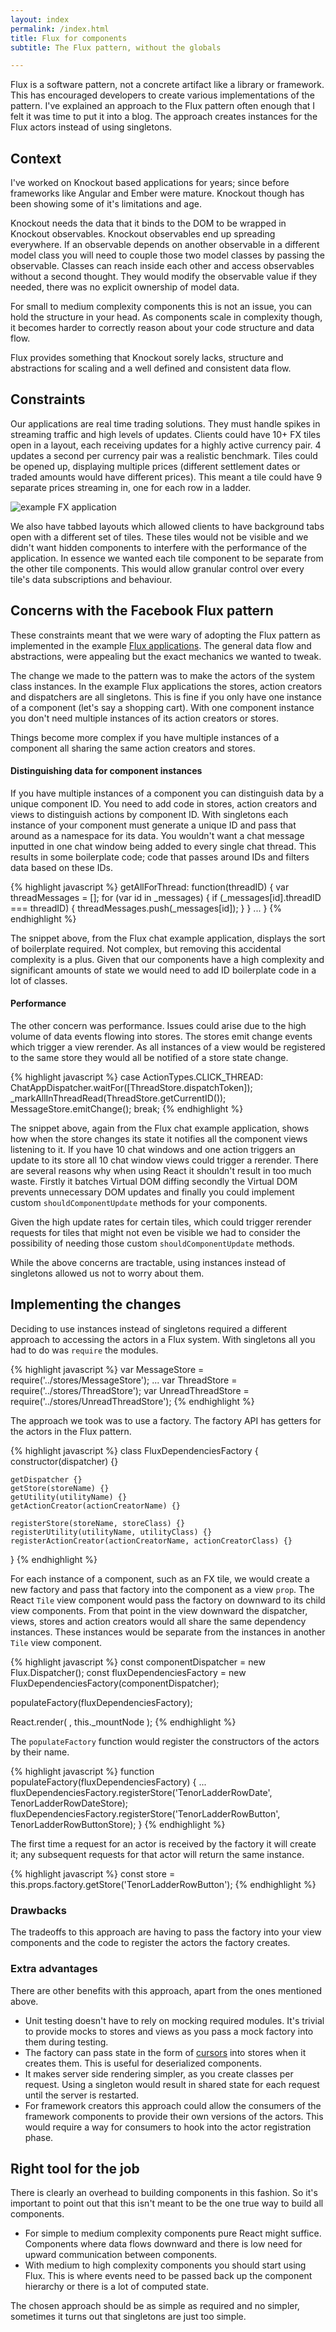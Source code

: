 ```yaml
---
layout: index
permalink: /index.html
title: Flux for components
subtitle: The Flux pattern, without the globals

---
```


Flux is a software pattern, not a concrete artifact like a library or framework. This has
encouraged developers to create various implementations of the pattern.
I've explained an approach to the Flux pattern often enough that I felt it was time to put
it into a blog. The approach creates instances for the Flux actors instead of using singletons.

## Context

I've worked on Knockout based applications for years; since before frameworks like Angular and
Ember were mature. Knockout though has been showing some of it's limitations and age.

Knockout needs the data that it binds to the DOM to be wrapped in Knockout observables.
Knockout observables end up spreading everywhere. If an observable
depends on another observable in a different model class you will need to couple those two
model classes by passing the observable. Classes can reach inside each other and access observables
without a second thought. They would modify the observable value if they needed, there was no
explicit ownership of model data.

For small to medium complexity components this is not an issue, you can hold the structure in your
head. As components scale in complexity though, it becomes harder to correctly reason about your code
structure and data flow.

Flux provides something that Knockout sorely lacks, structure and abstractions for scaling and a
well defined and consistent data flow.

## Constraints

Our applications are real time trading solutions. They must handle spikes in streaming
traffic and high levels of updates. Clients could have 10+ FX tiles open in a layout, each
receiving updates for a highly active currency pair. 4 updates a second per currency pair was
a realistic benchmark. Tiles could be opened up, displaying multiple prices
(different settlement dates or traded amounts would have different prices).
This meant a tile could have 9 separate prices streaming in, one for each row in a ladder.

![example FX application](https://globalmarkets.bnpparibas.info/gm/features/images/FX/Screenshot_CortexFX_Pricing_Engine.jpg)

We also have tabbed layouts which allowed clients to have background tabs open with a different set
of tiles. These tiles would not be visible and we didn't want hidden components to interfere with the
performance of the application. In essence we wanted each tile component to be separate from the other
tile components. This would allow granular control over every tile's data subscriptions and behaviour.

## Concerns with the Facebook Flux pattern

These constraints meant that we were wary of adopting the Flux pattern as implemented in the example
[Flux applications](https://github.com/facebook/flux/). The general data flow and abstractions,
were appealing but the exact mechanics we wanted to tweak.

The change we made to the pattern was to make the actors of the system class instances.
In the example Flux applications the stores, action creators and dispatchers are all singletons.
This is fine if you only have one instance of a component (let's say a shopping cart). With one
component instance you don't need multiple instances of its action creators or stores.

Things become more complex if you have multiple instances of a component all sharing the same
action creators and stores.

#### Distinguishing data for component instances

If you have multiple instances of a component you can distinguish data by a unique component ID.
You need to add code in stores, action creators and views to distinguish actions by component ID.
With singletons each instance of your component must generate a unique ID and pass that around as
a namespace for its data. You wouldn't want a chat message inputted in one chat window being added to
every single chat thread. This results in some boilerplate code; code that passes around
IDs and filters data based on these IDs.

{% highlight javascript %}
getAllForThread: function(threadID) {
	var threadMessages = [];
	for (var id in _messages) {
		if (_messages[id].threadID === threadID) {
			threadMessages.push(_messages[id]);
		}
	}
	...
}
{% endhighlight %}

The snippet above, from the Flux chat example application, displays the sort of boilerplate
required. Not complex, but removing this accidental complexity is a plus.
Given that our components have a high complexity and significant amounts of state we would need to
add ID boilerplate code in a lot of classes.

#### Performance

The other concern was performance. Issues could arise due to the high volume of data events flowing
into stores. The stores emit change events which trigger a view rerender. As all instances of a view
would be registered to the same store they would all be notified of a store state change.

{% highlight javascript %}
case ActionTypes.CLICK_THREAD:
	ChatAppDispatcher.waitFor([ThreadStore.dispatchToken]);
	_markAllInThreadRead(ThreadStore.getCurrentID());
	MessageStore.emitChange();
	break;
{% endhighlight %}

The snippet above, again from the Flux chat example application, shows how when the store
changes its state it notifies all the component views listening to it.
If you have 10 chat windows and one action triggers an update to its store all 10 chat window
views could trigger a rerender. There are several reasons why when using React it shouldn't result in
too much waste. Firstly it batches Virtual DOM diffing secondly the Virtual DOM prevents unnecessary
DOM updates and finally you could implement custom `shouldComponentUpdate` methods for your components.

Given the high update rates for certain tiles, which could trigger rerender requests for tiles that
might not even be visible we had to consider the possibility of needing those custom
`shouldComponentUpdate` methods.

While the above concerns are tractable, using instances instead of singletons allowed us not to worry
about them.

## Implementing the changes

Deciding to use instances instead of singletons required a different approach to accessing the
actors in a Flux system. With singletons all you had to do was `require` the modules.

{% highlight javascript %}
var MessageStore = require('../stores/MessageStore');
...
var ThreadStore = require('../stores/ThreadStore');
var UnreadThreadStore = require('../stores/UnreadThreadStore');
{% endhighlight %}

The approach we took was to use a factory. The factory API has getters for the actors in the Flux
pattern.

{% highlight javascript %}
class FluxDependenciesFactory {
	constructor(dispatcher) {}

	getDispatcher {}
	getStore(storeName) {}
	getUtility(utilityName) {}
	getActionCreator(actionCreatorName) {}

	registerStore(storeName, storeClass) {}
	registerUtility(utilityName, utilityClass) {}
	registerActionCreator(actionCreatorName, actionCreatorClass) {}
}
{% endhighlight %}

For each instance of a component, such as an FX tile, we would create a new factory
and pass that factory into the component as a view `prop`. The React `Tile` view component would
pass the factory on downward to its child view components. From that point in the view downward
the dispatcher, views, stores and action creators would all share the same dependency instances.
These instances would be separate from the instances in another `Tile` view component.

{% highlight javascript %}
const componentDispatcher = new Flux.Dispatcher();
const fluxDependenciesFactory = new FluxDependenciesFactory(componentDispatcher);

populateFactory(fluxDependenciesFactory);

React.render(
	<Tile factory={fluxDependenciesFactory} />,
	this._mountNode
);
{% endhighlight %}

The `populateFactory` function would register the constructors of the actors
by their name.

{% highlight javascript %}
function populateFactory(fluxDependenciesFactory) {
	...
	fluxDependenciesFactory.registerStore('TenorLadderRowDate', TenorLadderRowDateStore);
	fluxDependenciesFactory.registerStore('TenorLadderRowButton', TenorLadderRowButtonStore);
}
{% endhighlight %}

The first time a request for an actor is received by the factory it will create it; any subsequent
requests for that actor will return the same instance.

{% highlight javascript %}
const store = this.props.factory.getStore('TenorLadderRowButton');
{% endhighlight %}

### Drawbacks

The tradeoffs to this approach are having to pass the factory into your view components and
the code to register the actors the factory creates.

### Extra advantages

There are other benefits with this approach, apart from the ones mentioned above.

* Unit testing doesn't have to rely on mocking required modules. It's trivial to provide mocks to
stores and views as you pass a mock factory into them during testing.
* The factory can pass state in the form of [cursors](https://github.com/swannodette/om/wiki/Cursors)
into stores when it creates them. This is useful for deserialized components.
* It makes server side rendering simpler, as you create classes per request. Using a singleton
would result in shared state for each request until the server is restarted.
* For framework creators this approach could allow the consumers of the framework components to
provide their own versions of the actors. This would require a way for consumers to hook into the
actor registration phase.

## Right tool for the job

There is clearly an overhead to building components in this fashion. So it's important to point out
that this isn't meant to be the one true way to build all components.

* For simple to medium complexity components pure React might suffice. Components where data flows
downward and there is low need for upward communication between components.
* With medium to high complexity components you should start using Flux. This is where events need to
be passed back up the component hierarchy or there is a lot of computed state.

The chosen approach should be as simple as required and no simpler, sometimes it turns out
that singletons are just too simple.
